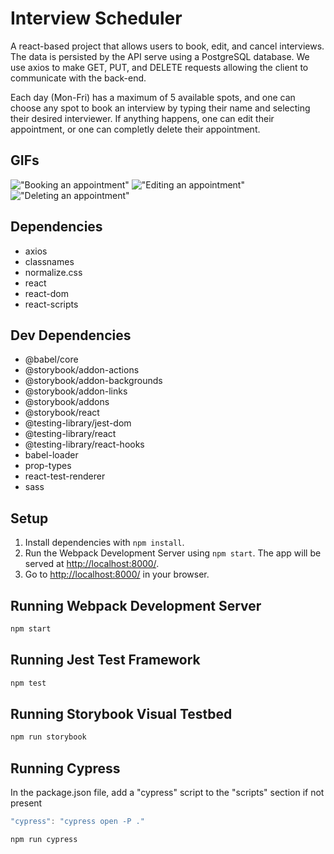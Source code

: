 # Interview Scheduler
A react-based project that allows users to book, edit, and cancel interviews. The data is persisted by the API serve using a PostgreSQL database. We use axios to make GET, PUT, and DELETE requests allowing the client to communicate with the back-end.

Each day (Mon-Fri) has a maximum of 5 available spots, and one can choose any spot to book an interview by typing their name and selecting their desired interviewer. If anything happens, one can edit their appointment, or one can completly delete their appointment.

## GIFs
!["Booking an appointment"](https://github.com/jeongj99/scheduler/blob/main/docs/Book-Appointment.gif?raw=true)
!["Editing an appointment"](https://github.com/jeongj99/scheduler/blob/main/docs/Edit-Appointment.gif?raw=true)
!["Deleting an appointment"](https://github.com/jeongj99/scheduler/blob/main/docs/Delete-Appointment.gif?raw=true)

## Dependencies
- axios
- classnames
- normalize.css
- react
- react-dom
- react-scripts

## Dev Dependencies
- @babel/core
- @storybook/addon-actions
- @storybook/addon-backgrounds
- @storybook/addon-links
- @storybook/addons
- @storybook/react
- @testing-library/jest-dom
- @testing-library/react
- @testing-library/react-hooks
- babel-loader
- prop-types
- react-test-renderer
- sass

## Setup

1. Install dependencies with `npm install`.
2. Run the Webpack Development Server using `npm start`. The app will be served at <http://localhost:8000/>.
3. Go to <http://localhost:8000/> in your browser.

## Running Webpack Development Server

```sh
npm start
```

## Running Jest Test Framework

```sh
npm test
```

## Running Storybook Visual Testbed

```sh
npm run storybook
```
## Running Cypress

In the package.json file, add a "cypress" script to the "scripts" section if not present
```javascript
"cypress": "cypress open -P ."
```

```sh
npm run cypress
```